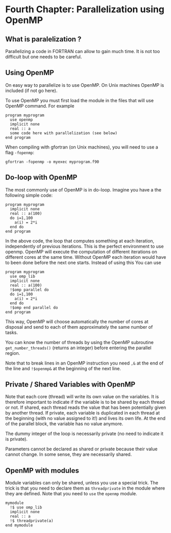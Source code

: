 # Fourth Chapter: Parallelization using OpenMP


## What is paralelization ?

Parallelizing a code in FORTRAN can allow to gain much time. It is not too difficult but one needs to be careful.

## Using OpenMP

On easy way to parallelize is to use OpenMP. On Unix machines OpenMP is included (if not go here).

To use OpenMP you must first load the module in the files that will use OpenMP command. For example
```
program myprogram
  use openmp
  implicit none
  real :: a
  some code here with parallelization (see below)
end program
```

When compiling with gfortran (on Unix machines), you will need to use a flag ```-fopenmp```:
```
gfortran -fopenmp -o myexec myprogram.f90
```

## Do-loop with OpenMP

The most commonly use of OpenMP is in do-loop. Imagine you have a the following simple code:
```
program myprogram
  implicit none
  real :: a(100)
  do i=1,100
    a(i) = 2*i
  end do
end program
```
In the above code, the loop that computes something at each iteration, independently of previous iterations. This is the perfect environment to use openmp. OpenMP will execute the computation of different iterations on different cores at the same time. Without OpenMP each iteration would have to been done before the next one starts. Instead of using this
You can use
```
program myprogram
  use omp_lib
  implicit none
  real :: a(100)
  !$omp parallel do
  do i=1,100
    a(i) = 2*i
  end do
  !$omp end parallel do
end program
```
This way, OpenMP will choose automatically the number of cores at disposal and send to each of them approximately the same number of tasks.

You can know the number of threads by using the OpenMP subroutine ```get_number_threads()``` (returns an integer) before entering the parallel region.

Note that to break lines in an OpenMP instruction you need ```,&``` at the end of the line and ```!$openmp&``` at the beginning of the next line.

## Private / Shared Variables with OpenMP

Note that each core (thread) will write its own value on the variables. It is therefore important to indicate if the variable is to be shared by each thread or not. If shared, each thread reads the value that has been potentially given by another thread. If private, each variable is duplicated in each thread at the beginning (with no value assigned to it!) and lives its own life. At the end of the parallel block, the variable has no value anymore.

The dummy integer of the loop is necessarily private (no need to indicate it is private).

Parameters cannot be declared as shared or private because their value cannot change. In some sense, they are necessarily shared.

## OpenMP with modules

Module variables can only be shared, unless you use a special trick. The trick is that you need to declare them as ```threadprivate``` in the module where they are defined. Note that you need to ```use``` the ```openmp``` module.
```
mymodule
  !$ use omp_lib
  implicit none
  real :: a
  !$ threadprivate(a)
end mymodule
```

